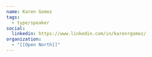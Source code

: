 ```yaml
---
name: Karen Gomez
tags:
  - type/speaker
social:
  linkedin: https://www.linkedin.com/in/karenrgomez/
organization:
  - "[[Open North]]"
---
```


